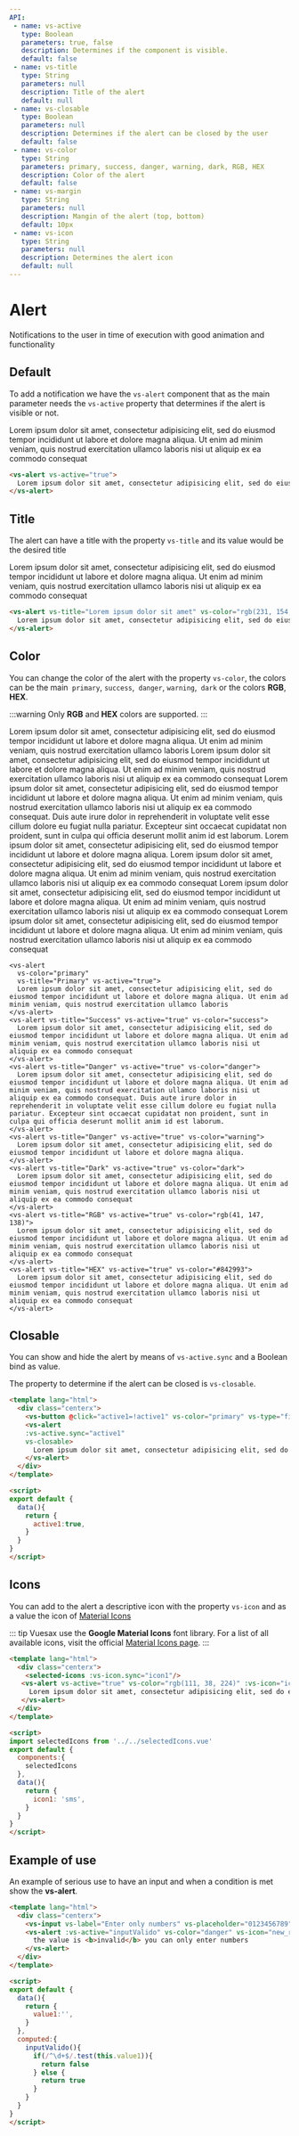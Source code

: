 ```yaml
---
API:
 - name: vs-active
   type: Boolean
   parameters: true, false
   description: Determines if the component is visible.
   default: false
 - name: vs-title
   type: String
   parameters: null
   description: Title of the alert
   default: null
 - name: vs-closable
   type: Boolean
   parameters: null
   description: Determines if the alert can be closed by the user
   default: false
 - name: vs-color
   type: String
   parameters: primary, success, danger, warning, dark, RGB, HEX
   description: Color of the alert
   default: false
 - name: vs-margin
   type: String
   parameters: null
   description: Mangin of the alert (top, bottom)
   default: 10px
 - name: vs-icon
   type: String
   parameters: null
   description: Determines the alert icon
   default: null
---
```


# Alert

<box header>

  Notifications to the user in time of execution with good animation and functionality

</box>


<box>

## Default

To add a notification we have the `vs-alert` component that as the main parameter needs the `vs-active` property that determines if the alert is visible or not.

<vuecode md>
<div slot="demo">
<vs-alert vs-active="true">
  Lorem ipsum dolor sit amet, consectetur adipisicing elit, sed do eiusmod tempor incididunt ut labore et dolore magna aliqua. Ut enim ad minim veniam, quis nostrud exercitation ullamco laboris nisi ut aliquip ex ea commodo consequat
</vs-alert>
</div>
<div slot="code">

```html
<vs-alert vs-active="true">
  Lorem ipsum dolor sit amet, consectetur adipisicing elit, sed do eiusmod tempor incididunt ut labore et dolore magna aliqua. Ut enim ad minim veniam, quis nostrud exercitation ullamco laboris nisi ut aliquip ex ea commodo consequat
</vs-alert>
```

</div>
</vuecode>
</box>

<box>

## Title

The alert can have a title with the property `vs-title` and its value would be the desired title

<vuecode md>
<div slot="demo">
<vs-alert vs-title="Lorem ipsum dolor sit amet" vs-color="rgb(231, 154, 23)" vs-active="true">
  Lorem ipsum dolor sit amet, consectetur adipisicing elit, sed do eiusmod tempor incididunt ut labore et dolore magna aliqua. Ut enim ad minim veniam, quis nostrud exercitation ullamco laboris nisi ut aliquip ex ea commodo consequat
</vs-alert>
</div>
<div slot="code">

```html
<vs-alert vs-title="Lorem ipsum dolor sit amet" vs-color="rgb(231, 154, 23)" vs-active="true">
  Lorem ipsum dolor sit amet, consectetur adipisicing elit, sed do eiusmod tempor incididunt ut labore et dolore magna aliqua. Ut enim ad minim veniam, quis nostrud exercitation ullamco laboris nisi ut aliquip ex ea commodo consequat
</vs-alert>
```

</div>
</vuecode>
</box>

<box>

## Color

You can change the color of the alert with the property `vs-color`, the colors can be the main` primary`, `success`,` danger`, `warning`,` dark` or the colors **RGB**, **HEX**.

:::warning
  Only **RGB** and **HEX** colors are supported.
:::

<vuecode md>
<div slot="demo">
<vs-alert vs-title="Primary" vs-active="true" vs-color="primary">
  Lorem ipsum dolor sit amet, consectetur adipisicing elit, sed do eiusmod tempor incididunt ut labore et dolore magna aliqua. Ut enim ad minim veniam, quis nostrud exercitation ullamco laboris
</vs-alert>
<vs-alert vs-title="Success" vs-active="true" vs-color="success">
  Lorem ipsum dolor sit amet, consectetur adipisicing elit, sed do eiusmod tempor incididunt ut labore et dolore magna aliqua. Ut enim ad minim veniam, quis nostrud exercitation ullamco laboris nisi ut aliquip ex ea commodo consequat
</vs-alert>
<vs-alert vs-title="Danger" vs-active="true" vs-color="danger">
  Lorem ipsum dolor sit amet, consectetur adipisicing elit, sed do eiusmod tempor incididunt ut labore et dolore magna aliqua. Ut enim ad minim veniam, quis nostrud exercitation ullamco laboris nisi ut aliquip ex ea commodo consequat. Duis aute irure dolor in reprehenderit in voluptate velit esse cillum dolore eu fugiat nulla pariatur. Excepteur sint occaecat cupidatat non proident, sunt in culpa qui officia deserunt mollit anim id est laborum.
</vs-alert>
<vs-alert vs-title="Danger" vs-active="true" vs-color="warning">
  Lorem ipsum dolor sit amet, consectetur adipisicing elit, sed do eiusmod tempor incididunt ut labore et dolore magna aliqua.
</vs-alert>
<vs-alert vs-title="Dark" vs-active="true" vs-color="dark">
  Lorem ipsum dolor sit amet, consectetur adipisicing elit, sed do eiusmod tempor incididunt ut labore et dolore magna aliqua. Ut enim ad minim veniam, quis nostrud exercitation ullamco laboris nisi ut aliquip ex ea commodo consequat
</vs-alert>
<vs-alert vs-title="RGB" vs-active="true" vs-color="rgb(41, 147, 138)">
  Lorem ipsum dolor sit amet, consectetur adipisicing elit, sed do eiusmod tempor incididunt ut labore et dolore magna aliqua. Ut enim ad minim veniam, quis nostrud exercitation ullamco laboris nisi ut aliquip ex ea commodo consequat
</vs-alert>
<vs-alert vs-title="HEX" vs-active="true" vs-color="#842993">
  Lorem ipsum dolor sit amet, consectetur adipisicing elit, sed do eiusmod tempor incididunt ut labore et dolore magna aliqua. Ut enim ad minim veniam, quis nostrud exercitation ullamco laboris nisi ut aliquip ex ea commodo consequat
</vs-alert>
</div>
<div slot="code">

```html{2}
<vs-alert
  vs-color="primary"
  vs-title="Primary" vs-active="true">
  Lorem ipsum dolor sit amet, consectetur adipisicing elit, sed do eiusmod tempor incididunt ut labore et dolore magna aliqua. Ut enim ad minim veniam, quis nostrud exercitation ullamco laboris
</vs-alert>
<vs-alert vs-title="Success" vs-active="true" vs-color="success">
  Lorem ipsum dolor sit amet, consectetur adipisicing elit, sed do eiusmod tempor incididunt ut labore et dolore magna aliqua. Ut enim ad minim veniam, quis nostrud exercitation ullamco laboris nisi ut aliquip ex ea commodo consequat
</vs-alert>
<vs-alert vs-title="Danger" vs-active="true" vs-color="danger">
  Lorem ipsum dolor sit amet, consectetur adipisicing elit, sed do eiusmod tempor incididunt ut labore et dolore magna aliqua. Ut enim ad minim veniam, quis nostrud exercitation ullamco laboris nisi ut aliquip ex ea commodo consequat. Duis aute irure dolor in reprehenderit in voluptate velit esse cillum dolore eu fugiat nulla pariatur. Excepteur sint occaecat cupidatat non proident, sunt in culpa qui officia deserunt mollit anim id est laborum.
</vs-alert>
<vs-alert vs-title="Danger" vs-active="true" vs-color="warning">
  Lorem ipsum dolor sit amet, consectetur adipisicing elit, sed do eiusmod tempor incididunt ut labore et dolore magna aliqua.
</vs-alert>
<vs-alert vs-title="Dark" vs-active="true" vs-color="dark">
  Lorem ipsum dolor sit amet, consectetur adipisicing elit, sed do eiusmod tempor incididunt ut labore et dolore magna aliqua. Ut enim ad minim veniam, quis nostrud exercitation ullamco laboris nisi ut aliquip ex ea commodo consequat
</vs-alert>
<vs-alert vs-title="RGB" vs-active="true" vs-color="rgb(41, 147, 138)">
  Lorem ipsum dolor sit amet, consectetur adipisicing elit, sed do eiusmod tempor incididunt ut labore et dolore magna aliqua. Ut enim ad minim veniam, quis nostrud exercitation ullamco laboris nisi ut aliquip ex ea commodo consequat
</vs-alert>
<vs-alert vs-title="HEX" vs-active="true" vs-color="#842993">
  Lorem ipsum dolor sit amet, consectetur adipisicing elit, sed do eiusmod tempor incididunt ut labore et dolore magna aliqua. Ut enim ad minim veniam, quis nostrud exercitation ullamco laboris nisi ut aliquip ex ea commodo consequat
</vs-alert>
```

</div>
</vuecode>
</box>

<box>

## Closable

You can show and hide the alert by means of `vs-active.sync` and a Boolean bind as value.

The property to determine if the alert can be closed is `vs-closable`.

<vuecode md>
<div slot="demo">
  <Demos-Alert-Closable />
</div>
<div slot="code">

```html {5,6}
<template lang="html">
  <div class="centerx">
    <vs-button @click="active1=!active1" vs-color="primary" vs-type="filled">{{!active1?'Open Alert':'Close Alert'}}</vs-button>
    <vs-alert
    :vs-active.sync="active1"
    vs-closable>
      Lorem ipsum dolor sit amet, consectetur adipisicing elit, sed do eiusmod tempor incididunt ut labore et dolore magna aliqua. Ut enim ad minim veniam, quis nostrud exercitation ullamco laboris nisi ut aliquip ex ea commodo consequat
    </vs-alert>
  </div>
</template>

<script>
export default {
  data(){
    return {
      active1:true,
    }
  }
}
</script>
```

</div>
</vuecode>
</box>

<box>

## Icons

You can add to the alert a descriptive icon with the property `vs-icon` and as a value the icon of [Material Icons](https://material.io/icons/)

::: tip
Vuesax use the **Google Material Icons** font library. For a list of all available icons, visit the official [Material Icons page](https://material.io/icons/).
:::

<vuecode md>
<div slot="demo">
  <Demos-Alert-Icons />
</div>
<div slot="code">

```html
<template lang="html">
  <div class="centerx">
    <selected-icons :vs-icon.sync="icon1"/>
   <vs-alert vs-active="true" vs-color="rgb(111, 38, 224)" :vs-icon="icon1" >
     Lorem ipsum dolor sit amet, consectetur adipisicing elit, sed do eiusmod tempor incididunt ut labore et dolore magna aliqua. Ut enim ad minim veniam, quis nostrud exercitation ullamco laboris nisi ut aliquip ex ea commodo consequat
   </vs-alert>
  </div>
</template>

<script>
import selectedIcons from '../../selectedIcons.vue'
export default {
  components:{
    selectedIcons
  },
  data(){
    return {
      icon1: 'sms',
    }
  }
}
</script>
```

</div>
</vuecode>
</box>

<box>

## Example of use

An example of serious use to have an input and when a condition is met show the **vs-alert**.

<vuecode md>
<div slot="demo">
  <Demos-Alert-Exampleofuse />
</div>
<div slot="code">

```html
<template lang="html">
  <div class="centerx">
    <vs-input vs-label="Enter only numbers" vs-placeholder="0123456789" v-model="value1"/>
    <vs-alert :vs-active="inputValido" vs-color="danger" vs-icon="new_releases" >
      the value is <b>invalid</b> you can only enter numbers
    </vs-alert>
  </div>
</template>

<script>
export default {
  data(){
    return {
      value1:'',
    }
  },
  computed:{
    inputValido(){
      if(/^\d+$/.test(this.value1)){
        return false
      } else {
        return true
      }
    }
  }
}
</script>
```

</div>
</vuecode>
</box>

